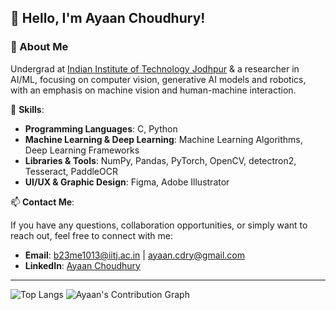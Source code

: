 ## 👋 Hello, I'm Ayaan Choudhury!

### 🌟 About Me
Undergrad at [Indian Institute of Technology Jodhpur](https://iitj.ac.in/) & a researcher in AI/ML, focusing on computer vision, generative AI models and robotics, with an emphasis on machine vision and human-machine interaction. 

💼 **Skills**:
- **Programming Languages**: C, Python
- **Machine Learning & Deep Learning**: Machine Learning Algorithms, Deep Learning Frameworks
- **Libraries & Tools**: NumPy, Pandas, PyTorch, OpenCV, detectron2, Tesseract, PaddleOCR
- **UI/UX & Graphic Design**: Figma, Adobe Illustrator


📫 **Contact Me**:

If you have any questions, collaboration opportunities, or simply want to reach out, feel free to connect with me:


- **Email**: [b23me1013@iitj.ac.in](mailto:b23me1013@iitj.ac.in) | [ayaan.cdry@gmail.com](mailto:ayaan.cdry@gmail.com)
- **LinkedIn**: [Ayaan Choudhury](https://www.linkedin.com/in/ayaan-choudhury/)

---

![Top Langs](https://github-readme-stats.vercel.app/api/top-langs/?username=ayaancdry&layout=compact&theme=radical)
![Ayaan's Contribution Graph](https://activity-graph.herokuapp.com/graph?username=ayaancdry&theme=radical)

